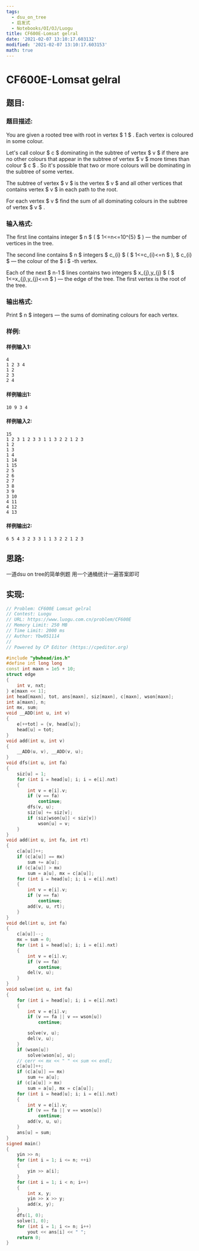 ```yaml
---
tags: 
  - dsu_on_tree
  - 启发式
  - Notebooks/OI/OJ/Luogu
title: CF600E-Lomsat gelral
date: '2021-02-07 13:10:17.603132'
modified: '2021-02-07 13:10:17.603153'
math: true
---
```

# CF600E-Lomsat gelral
## 题目:
### 题目描述:
You are given a rooted tree with root in vertex $ 1 $ . Each vertex is coloured in some colour.

Let's call colour $ c $ dominating in the subtree of vertex $ v $ if there are no other colours that appear in the subtree of vertex $ v $ more times than colour $ c $ . So it's possible that two or more colours will be dominating in the subtree of some vertex.

The subtree of vertex $ v $ is the vertex $ v $ and all other vertices that contains vertex $ v $ in each path to the root.

For each vertex $ v $ find the sum of all dominating colours in the subtree of vertex $ v $ .
### 输入格式:
The first line contains integer $ n $ ( $ 1<=n<=10^{5} $ ) — the number of vertices in the tree.

The second line contains $ n $ integers $ c_{i} $ ( $ 1<=c_{i}<=n $ ), $ c_{i} $ — the colour of the $ i $ -th vertex.

Each of the next $ n-1 $ lines contains two integers $ x_{j},y_{j} $ ( $ 1<=x_{j},y_{j}<=n $ ) — the edge of the tree. The first vertex is the root of the tree.
### 输出格式:
Print $ n $ integers — the sums of dominating colours for each vertex.
### 样例:
#### 样例输入1:
```
4
1 2 3 4
1 2
2 3
2 4

```
#### 样例输出1:
```
10 9 3 4

```
#### 样例输入2:
```
15
1 2 3 1 2 3 3 1 1 3 2 2 1 2 3
1 2
1 3
1 4
1 14
1 15
2 5
2 6
2 7
3 8
3 9
3 10
4 11
4 12
4 13

```
#### 样例输出2:
```
6 5 4 3 2 3 3 1 1 3 2 2 1 2 3

```
## 思路:

一道dsu on tree的简单例题
用一个通桶统计一遍答案即可

## 实现:
```cpp
// Problem: CF600E Lomsat gelral
// Contest: Luogu
// URL: https://www.luogu.com.cn/problem/CF600E
// Memory Limit: 250 MB
// Time Limit: 2000 ms
// Author: Ybw051114
//
// Powered by CP Editor (https://cpeditor.org)

#include "ybwhead/ios.h"
#define int long long
const int maxn = 1e5 + 10;
struct edge
{
    int v, nxt;
} e[maxn << 1];
int head[maxn], tot, ans[maxn], siz[maxn], c[maxn], wson[maxn];
int a[maxn], n;
int mx, sum;
void __ADD(int u, int v)
{
    e[++tot] = {v, head[u]};
    head[u] = tot;
}
void add(int u, int v)
{
    __ADD(u, v), __ADD(v, u);
}
void dfs(int u, int fa)
{
    siz[u] = 1;
    for (int i = head[u]; i; i = e[i].nxt)
    {
        int v = e[i].v;
        if (v == fa)
            continue;
        dfs(v, u);
        siz[u] += siz[v];
        if (siz[wson[u]] < siz[v])
            wson[u] = v;
    }
}
void add(int u, int fa, int rt)
{
    c[a[u]]++;
    if (c[a[u]] == mx)
        sum += a[u];
    if (c[a[u]] > mx)
        sum = a[u], mx = c[a[u]];
    for (int i = head[u]; i; i = e[i].nxt)
    {
        int v = e[i].v;
        if (v == fa)
            continue;
        add(v, u, rt);
    }
}
void del(int u, int fa)
{
    c[a[u]]--;
    mx = sum = 0;
    for (int i = head[u]; i; i = e[i].nxt)
    {
        int v = e[i].v;
        if (v == fa)
            continue;
        del(v, u);
    }
}
void solve(int u, int fa)
{
    for (int i = head[u]; i; i = e[i].nxt)
    {
        int v = e[i].v;
        if (v == fa || v == wson[u])
            continue;

        solve(v, u);
        del(v, u);
    }
    if (wson[u])
        solve(wson[u], u);
    // cerr << mx << " " << sum << endl;
    c[a[u]]++;
    if (c[a[u]] == mx)
        sum += a[u];
    if (c[a[u]] > mx)
        sum = a[u], mx = c[a[u]];
    for (int i = head[u]; i; i = e[i].nxt)
    {
        int v = e[i].v;
        if (v == fa || v == wson[u])
            continue;
        add(v, u, u);
    }
    ans[u] = sum;
}
signed main()
{
    yin >> n;
    for (int i = 1; i <= n; ++i)
    {
        yin >> a[i];
    }
    for (int i = 1; i < n; i++)
    {
        int x, y;
        yin >> x >> y;
        add(x, y);
    }
    dfs(1, 0);
    solve(1, 0);
    for (int i = 1; i <= n; i++)
        yout << ans[i] << " ";
    return 0;
}
```
